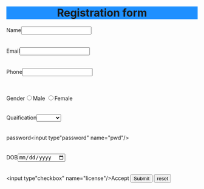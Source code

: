 <html>
<head>
<title>
<center>
<h1>Registration form<h1></center>
</title></head>
<body>
<h1 style="background-color:DodgerBlue;" align="center" >Registration form
</br>
</h1>

<p style="background-color:Tomato;">

Name<input type="text" name="username"/>
</br></br></br>
Email<input type="email" name="mail"/>
</br></br></br>
Phone<input type="number" name="phone"/>
</br></br></br>

Gender<input type="radio" value="Male" name="G"/>Male
<input type="radio" value="Female" name="G"/>Female
</br></br></br>
Quaification<select menu="qualification">
	    <option value=" "> </option>
	    <option value="B.SC">B.SC</option>
	    <option value="B.SC">B.Tech</option>
	    <option value="M.Tech">M.Tech</option>
	    <option value="M.SC">M.SC</option></select>
</br></br></br>
password<input type"password" name="pwd"/>
</br></br></br>
DOB<input type="date" name="dob"/>
</br></br></br>
<input type"checkbox" name="license"/>Accept
<button onclick="window.location='loginpage.html'">Submit</button>
<input type="reset" value="reset"/>
</br></br></br></br></br></br></br></br></br>
</p>
</body></html>
